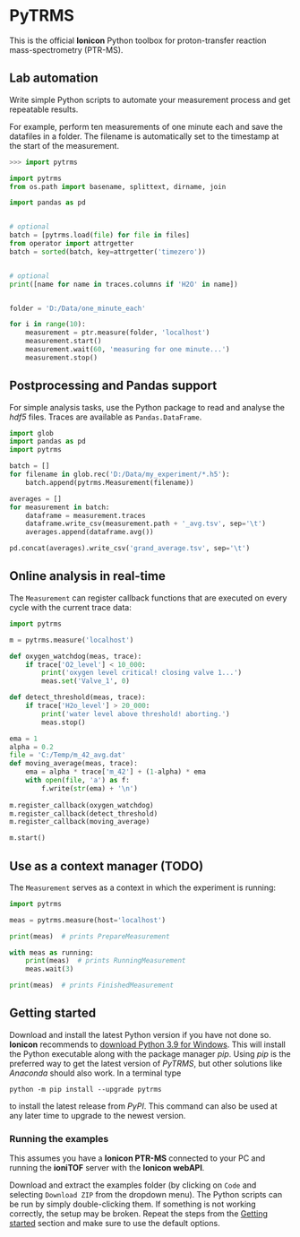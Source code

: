 # PyTRMS

This is the official **Ionicon** Python toolbox for proton-transfer reaction mass-spectrometry (PTR-MS).


## Lab automation

Write simple Python scripts to automate your measurement process and get repeatable
results.

For example, perform ten measurements of one minute each and save the datafiles in a
folder. The filename is automatically set to the timestamp at the start of the
measurement.

```python
>>> import pytrms

import pytrms
from os.path import basename, splittext, dirname, join

import pandas as pd


# optional
batch = [pytrms.load(file) for file in files]
from operator import attrgetter
batch = sorted(batch, key=attrgetter('timezero'))


# optional
print([name for name in traces.columns if 'H2O' in name])


folder = 'D:/Data/one_minute_each'

for i in range(10):
    measurement = ptr.measure(folder, 'localhost')
    measurement.start()
    measurement.wait(60, 'measuring for one minute...')
    measurement.stop()
```

## Postprocessing and Pandas support

For simple analysis tasks, use the Python package to read and analyse the *hdf5*
files. Traces are available as `Pandas.DataFrame`.

```python
import glob
import pandas as pd
import pytrms

batch = []
for filename in glob.rec('D:/Data/my_experiment/*.h5'):
    batch.append(pytrms.Measurement(filename))

averages = []
for measurement in batch:
    dataframe = measurement.traces
    dataframe.write_csv(measurement.path + '_avg.tsv', sep='\t')
    averages.append(dataframe.avg())

pd.concat(averages).write_csv('grand_average.tsv', sep='\t')
```

## Online analysis in real-time

The `Measurement` can register callback functions that are executed on every
cycle with the current trace data:

```python
import pytrms

m = pytrms.measure('localhost')

def oxygen_watchdog(meas, trace):
    if trace['O2_level'] < 10_000:
        print('oxygen level critical! closing valve 1...')
        meas.set('Valve_1', 0)

def detect_threshold(meas, trace):
    if trace['H2o_level'] > 20_000:
        print('water level above threshold! aborting.')
        meas.stop()

ema = 1
alpha = 0.2
file = 'C:/Temp/m_42_avg.dat'
def moving_average(meas, trace):
    ema = alpha * trace['m_42'] + (1-alpha) * ema
    with open(file, 'a') as f:
        f.write(str(ema) + '\n')
    
m.register_callback(oxygen_watchdog)
m.register_callback(detect_threshold)
m.register_callback(moving_average)

m.start()

```

## Use as a context manager (TODO)

The `Measurement` serves as a context in which the experiment is running:

```python
import pytrms

meas = pytrms.measure(host='localhost')

print(meas)  # prints PrepareMeasurement

with meas as running:
    print(meas)  # prints RunningMeasurement
    meas.wait(3)

print(meas)  # prints FinishedMeasurement
```

## Getting started

Download and install the latest Python version if you have not done so. **Ionicon**
recommends to [download Python 3.9 for Windows](https://www.python.org/ftp/python/3.9.12/python-3.9.12-amd64.exe).
This will install the Python executable along with the package manager *pip*. 
Using *pip* is the preferred way to get the latest version of *PyTRMS*, but other
solutions like *Anaconda* should also work. In a terminal type

```
python -m pip install --upgrade pytrms
```

to install the latest release from *PyPI*. This command can also be used at any later
time to upgrade to the newest version.


### Running the examples

This assumes you have a **Ionicon PTR-MS** connected to your PC and running the 
**ioniTOF** server with the **Ionicon webAPI**. 

Download and extract the examples folder (by clicking on `Code` and selecting
`Download ZIP` from the dropdown menu).
The Python scripts can be run by simply double-clicking them.
If something is not working correctly, the setup may be broken. 
Repeat the steps from the [Getting started](https://github.com/ionicon-analytik/PyTRMS#getting-started)
section and make sure to use the default options.



